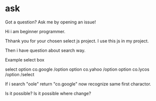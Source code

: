 # ask
Got a question? Ask me by opening an issue!

Hi i am beginner programmer.

Thhank you for your chosen select js project.
I use this js in my project.

Then i have question about search way.

Example select box


select
option co.google /option
option co.yahoo /option
option co.lycos /option
/select


If i search "oole" return "co.google"
now recognize same first charactor.

Is it possible?
Is it possible where change?
